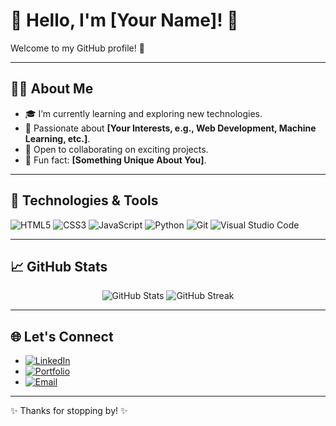 # 🌟 Hello, I'm [Your Name]! 🌟

Welcome to my GitHub profile! 🚀

---

## 👨‍💻 About Me
- 🎓 I’m currently learning and exploring new technologies.
- 🌱 Passionate about **[Your Interests, e.g., Web Development, Machine Learning, etc.]**.
- 💼 Open to collaborating on exciting projects.
- 🌟 Fun fact: **[Something Unique About You]**.

---

## 🔧 Technologies & Tools
![HTML5](https://img.shields.io/badge/-HTML5-E34F26?logo=html5&logoColor=white)
![CSS3](https://img.shields.io/badge/-CSS3-1572B6?logo=css3&logoColor=white)
![JavaScript](https://img.shields.io/badge/-JavaScript-F7DF1E?logo=javascript&logoColor=black)
![Python](https://img.shields.io/badge/-Python-3776AB?logo=python&logoColor=white)
![Git](https://img.shields.io/badge/-Git-F05032?logo=git&logoColor=white)
![Visual Studio Code](https://img.shields.io/badge/-VS%20Code-007ACC?logo=visual-studio-code&logoColor=white)

---

## 📈 GitHub Stats
<p align="center">
  <img src="https://github-readme-stats.vercel.app/api?username=GihanPasidu&show_icons=true&theme=radical" alt="GitHub Stats" />
  <img src="https://github-readme-streak-stats.herokuapp.com/?user=GihanPasidu&theme=radical" alt="GitHub Streak" />
</p>

---

## 🌐 Let's Connect
- [![LinkedIn](https://img.shields.io/badge/LinkedIn-%230077B5.svg?logo=linkedin&logoColor=white)](https://linkedin.com/in/yourusername)
- [![Portfolio](https://img.shields.io/badge/-Portfolio-blueviolet?style=flat-square)](https://yourportfolio.com)
- [![Email](https://img.shields.io/badge/-Email-red?style=flat-square&logo=gmail&logoColor=white)](mailto:your-email@example.com)

---

✨ Thanks for stopping by! ✨
